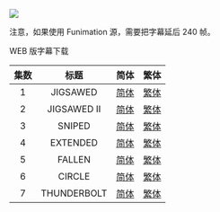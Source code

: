 ![](https://i.loli.net/2020/01/07/NJfdlXDHg2PaVsA.png)



注意，如果使用 Funimation 源，需要把字幕延后 240 帧。

WEB 版字幕下载

| 集数 |    标题     |                             简体                             |                             繁体                             |
| :--: | :---------: | :----------------------------------------------------------: | :----------------------------------------------------------: |
|  1   |  JIGSAWED   | [简体](https://raw.githubusercontent.com/tastysugar/SweetSub/master/ID%20INVADED/%5BSweetSub%5D%20ID%20INVADED%20-%2001.chs.ass) | [繁体](https://raw.githubusercontent.com/tastysugar/SweetSub/master/ID%20INVADED/%5BSweetSub%5D%20ID%20INVADED%20-%2001.cht.ass) |
|  2   | JIGSAWED II | [简体](https://raw.githubusercontent.com/tastysugar/SweetSub/master/ID%20INVADED/%5BSweetSub%5D%20ID%20INVADED%20-%2002.chs.ass) | [繁体](https://raw.githubusercontent.com/tastysugar/SweetSub/master/ID%20INVADED/%5BSweetSub%5D%20ID%20INVADED%20-%200.cht.ass) |
|  3   |   SNIPED    | [简体](https://raw.githubusercontent.com/tastysugar/SweetSub/master/ID%20INVADED/%5BSweetSub%5D%20ID%20INVADED%20-%2003.chs.ass) | [繁体](https://raw.githubusercontent.com/tastysugar/SweetSub/master/ID%20INVADED/%5BSweetSub%5D%20ID%20INVADED%20-%2003.chs.ass) |
|  4   |  EXTENDED   | [简体](https://raw.githubusercontent.com/tastysugar/SweetSub/master/ID%20INVADED/%5BSweetSub%5D%20ID%20INVADED%20-%2004.chs.ass) | [繁体](https://raw.githubusercontent.com/tastysugar/SweetSub/master/ID%20INVADED/%5BSweetSub%5D%20ID%20INVADED%20-%2004.chs.ass) |
|  5   |   FALLEN    | [简体](https://raw.githubusercontent.com/tastysugar/SweetSub/master/ID%20INVADED/%5BSweetSub%5D%20ID%20INVADED%20-%2005.chs.ass) | [繁体](https://raw.githubusercontent.com/tastysugar/SweetSub/master/ID%20INVADED/%5BSweetSub%5D%20ID%20INVADED%20-%2005.chs.ass) |
|  6   |   CIRCLE    | [简体](https://raw.githubusercontent.com/tastysugar/SweetSub/master/ID%20INVADED/%5BSweetSub%5D%20ID%20INVADED%20-%2006.chs.ass) | [繁体](https://raw.githubusercontent.com/tastysugar/SweetSub/master/ID%20INVADED/%5BSweetSub%5D%20ID%20INVADED%20-%2006.chs.ass) |
|  7   | THUNDERBOLT | [简体](https://raw.githubusercontent.com/tastysugar/SweetSub/master/ID%20INVADED/%5BSweetSub%5D%20ID%20INVADED%20-%2007.chs.ass) | [繁体](https://raw.githubusercontent.com/tastysugar/SweetSub/master/ID%20INVADED/%5BSweetSub%5D%20ID%20INVADED%20-%2007.chs.ass) |